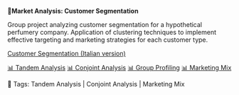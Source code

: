 **📄Market Analysis: Customer Segmentation**

Group project analyzing customer segmentation for a hypothetical perfumery company. Application of clustering techniques to implement effective targeting and marketing strategies for each customer type.

[Customer Segmentation (Italian version)](https://github.com/AuroraMusitelli/CustomerSegmentation---MarketAnalysis/blob/main/CustomerSegmentation.pdf)

[📊 Tandem Analysis](https://github.com/AuroraMusitelli/CustomerSegmentation---MarketAnalysis/blob/main/TandemAnalysis.spv)
[📊 Conjoint Analysis](https://github.com/AuroraMusitelli/CustomerSegmentation---MarketAnalysis/blob/main/ConjointAnalysis.spv)
[📊 Group Profiling](https://github.com/AuroraMusitelli/CustomerSegmentation---MarketAnalysis/blob/main/GroupProfiling.xlsx)
[📊 Marketing Mix](https://github.com/AuroraMusitelli/CustomerSegmentation---MarketAnalysis/blob/main/MarketingMix.xlsx)

📎 Tags: Tandem Analysis | Conjoint Analysis | Marketing Mix
